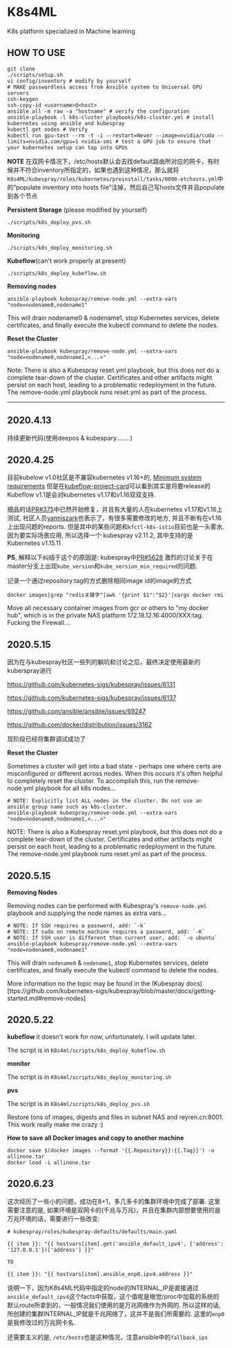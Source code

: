 # K8s4ML
K8s platform specialized in Machine learning


## HOW TO USE

```
git clone
./scripts/setup.sh
vi config/inventory # modify by yourself
# MAKE passwordless access from Ansible system to Universal GPU servers
ssh-keygen
ssh-copy-id <username>@<host>
ansible all -m raw -a "hostname" # verify the configuration
ansible-playbook -l k8s-cluster playbooks/k8s-cluster.yml # install kubernetes using ansible and kubespray
kubectl get nodes # Verify
kubectl run gpu-test --rm -t -i --restart=Never --image=nvidia/cuda --limits=nvidia.com/gpu=1 nvidia-smi # test a GPU job to ensure that your kubernetes setup can tap into GPUs
```
**NOTE**
在双网卡情况下，/etc/hosts默认会去找default路由所对应的网卡，有时候并不符合inventory所指定的，如果也遇到这种情况，那么就将`K8s4ML/kubespray/roles/kubernetes/preinstall/tasks/0090-etchosts.yml`中的“populate inventory into hosts file”注掉，然后自己写hosts文件并且populate到各个节点

**Persistent Storage** (please modified by yourself)
```
./scripts/k8s_deploy_pvs.sh
```

**Monitoring**
```
./scripts/k8s_deploy_monitoring.sh
```

**Kubeflow**(can't work properly at present)
```
./scripts/k8s_deploy_kubeflow.sh
```

**Removing  nodes**
```
ansible-playbook kubespray/remove-node.yml --extra-vars "node=nodename0,nodename1"
```
This will drain nodename0 & nodename1, stop Kubernetes services, delete certificates, and finally execute the kubectl command to delete the nodes.

**Reset the Cluster**
```
ansible-playbook kubespray/remove-node.yml --extra-vars "node=nodename0,nodename1,<...>"
```
Note: There is also a Kubespray reset.yml playbook, but this does not do a complete tear-down of the cluster. Certificates and other artifacts might persist on each host, leading to a problematic redeployment in the future. The remove-node.yml playbook runs reset.yml as part of the process.



----------------------------------------------------------------------------------------------------

## 2020.4.13
持续更新代码(使用deepos & kubespary........)

## 2020.4.25
目前kubelow v1.0社区是不兼容kubernetes v1.16+的, [Minimum system requirements](https://www.kubeflow.org/docs/started/k8s/overview/#minimum-system-requirements)
但是在[kubeflow-project-card](https://github.com/orgs/kubeflow/projects/36#card-36657274)可以看到其实是将要release的Kubeflow v1.1是会对kubernetes v1.17和v1.16双双支持. 

细品的话[PR#375](https://github.com/kubeflow/manifests/issues/375)中已然开始修复，并且有大量的人在kubernetes v1.17和v1.16上测试, 社区人员[yanniszark](https://github.com/kubeflow/kubeflow/issues/4822#issuecomment-595257956)也表示了，有很多需要修改的地方, 并且不断有在v1.16上出现问题的reports. 但是其中的某些问题和`kfctl-k8s-istio`目前也是一头雾水. 因为要实际场景应用, 所以选择一个
kubespray v2.11.2, 其中支持的是Kubernetes v1.15.11

**PS**, 解释以下纠结于这个的原因是: kubespray中[PR#5628](https://github.com/kubernetes-sigs/kubespray/pull/5628)
激烈的讨论关于在master分支上出现`kube_version`和`kube_version_min_required`的问题. 

记录一个通过repository:tag的方式删除相同image id的image的方式
```
docker images|grep "redis关键字"|awk '{print $1":"$2}'|xargs docker rmi 
```

Move all necessary container images from gcr or others to "my docker hub", which is in the private NAS platform 172.18.12.16:4000/XXX:tag. Fucking the Firewall....

## 2020.5.15
因为在与kubespray社区一些列的躺坑和讨论之后，最终决定使用最新的kuberspray进行

https://github.com/kubernetes-sigs/kubespray/issues/6131

https://github.com/kubernetes-sigs/kubespray/issues/6137

https://github.com/ansible/ansible/issues/69247

https://github.com/docker/distribution/issues/3162

现阶段已经将集群调试成功了

**Reset the Cluster**

Sometimes a cluster will get into a bad state - perhaps one where certs are misconfigured or different across nodes. When this occurs it's often helpful to completely reset the cluster. To accomplish this, run the remove-node.yml playbook for all k8s nodes...
```
# NOTE: Explicitly list ALL nodes in the cluster. Do not use an ansible group name such as k8s-cluster.
ansible-playbook kubespray/remove-node.yml --extra-vars "node=nodename0,nodename1,<...>"
```
NOTE: There is also a Kubespray reset.yml playbook, but this does not do a complete tear-down of the cluster. Certificates and other artifacts might persist on each host, leading to a problematic redeployment in the future. The remove-node.yml playbook runs reset.yml as part of the process.


## 2020.5.15
**Removing Nodes**

Removing nodes can be performed with Kubespray's `remove-node.yml` playbook and supplying the node names as extra vars...
```
# NOTE: If SSH requires a password, add: `-k`
# NOTE: If sudo on remote machine requires a password, add: `-K`
# NOTE: If SSH user is different than current user, add: `-u ubuntu`
ansible-playbook kubespray/remove-node.yml --extra-vars "node=nodename0,nodename1"
```
This will drain `nodename0` & `nodename1`, stop Kubernetes services, delete certificates, and finally execute the kubectl command to delete the nodes.

More information no the topic may be found in the (Kubespray docs)[ttps://github.com/kubernetes-sigs/kubespray/blob/master/docs/getting-started.md#remove-nodes]

## 2020.5.22

**kubeflow** it doesn't work for now, unfortunately. I will update later. 

The script is in `K8s4ml/scripts/k8s_deploy_kubeflow.sh`

**monitor**

The script is in `K8s4ml/scripts/k8s_deploy_monitoring.sh`

**pvs**

The script is in `K8s4ml/scripts/k8s_deploy_pvs.sh`


Restore tons of images, digests and files in subnet NAS and reyren.cn:8001. This work really make me crazy :)

**How to save all Docker images and copy to another machine**

```
docker save $(docker images --format '{{.Repository}}:{{.Tag}}') -o allinone.tar
docker load -i allinone.tar
```

## 2020.6.23

这次经历了一些小的问题，成功在8+1，多几多卡的集群环境中完成了部署. 这里需要注意的是, 如果环境是双网卡的(千兆与万兆)，并且在集群内部想要使用的是万兆环境的话，需要进行一些改变:

```
# kubespray/roles/kubespray-defaults/defaults/main.yaml

{{ item }}: "{{ hostvars[item].get('ansible_default_ipv4', {'address': '127.0.0.1'})['address'] }}"

TO

{{ item }}: "{{ hostvars[item].ansible_enp0.ipv4.address }}"
```
说明一下，因为K8s4ML代码中指定的node的INTERNAL_IP是直接通过`ansible_default_ipv4`这个facts中获取，这个值呢是根觉/proc中加载的系统的默认route所拿到的，一般情况我们使用的是万兆网络作为外网的. 所以这样的话,所创建的集群INTERNAL_IP就是千兆网络了，这并不是我们所需要的. 
这里的`enp0`是我修改过的万兆网卡名.

还需要主义的是, `/etc/hosts`也是这种情况，注意ansible中的`fallback_ips`
